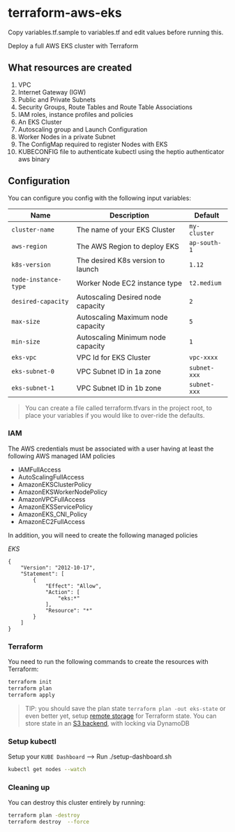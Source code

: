 # terraform-aws-eks

Copy variables.tf.sample to variables.tf and edit values before running this.

Deploy a full AWS EKS cluster with Terraform

## What resources are created

1. VPC
2. Internet Gateway (IGW)
3. Public and Private Subnets
4. Security Groups, Route Tables and Route Table Associations
5. IAM roles, instance profiles and policies
6. An EKS Cluster
7. Autoscaling group and Launch Configuration
8. Worker Nodes in a private Subnet
9. The ConfigMap required to register Nodes with EKS
10. KUBECONFIG file to authenticate kubectl using the heptio authenticator aws binary

## Configuration

You can configure you config with the following input variables:

| Name                 | Description                       | Default       |
|----------------------|-----------------------------------|---------------|
| `cluster-name`       | The name of your EKS Cluster      | `my-cluster`  |
| `aws-region`         | The AWS Region to deploy EKS      | `ap-south-1`  |
| `k8s-version`        | The desired K8s version to launch | `1.12`        |
| `node-instance-type` | Worker Node EC2 instance type     | `t2.medium`   |
| `desired-capacity`   | Autoscaling Desired node capacity | `2`           |
| `max-size`           | Autoscaling Maximum node capacity | `5`           |
| `min-size`           | Autoscaling Minimum node capacity | `1`           |
| `eks-vpc`            | VPC Id for EKS Cluster            | `vpc-xxxx`    |
| `eks-subnet-0`       | VPC Subnet ID in 1a zone          | `subnet-xxx`  |
| `eks-subnet-1`       | VPC Subnet ID in 1b zone          | `subnet-xxx`  |



> You can create a file called terraform.tfvars in the project root, to place your variables if you would like to over-ride the defaults.

### IAM

The AWS credentials must be associated with a user having at least the following AWS managed IAM policies

* IAMFullAccess
* AutoScalingFullAccess
* AmazonEKSClusterPolicy
* AmazonEKSWorkerNodePolicy
* AmazonVPCFullAccess
* AmazonEKSServicePolicy
* AmazonEKS_CNI_Policy
* AmazonEC2FullAccess

In addition, you will need to create the following managed policies

*EKS*

```
{
    "Version": "2012-10-17",
    "Statement": [
        {
            "Effect": "Allow",
            "Action": [
                "eks:*"
            ],
            "Resource": "*"
        }
    ]
}
```

### Terraform

You need to run the following commands to create the resources with Terraform:

```bash
terraform init
terraform plan
terraform apply
```

> TIP: you should save the plan state `terraform plan -out eks-state` or even better yet, setup [remote storage](https://www.terraform.io/docs/state/remote.html) for Terraform state. You can store state in an [S3 backend](https://www.terraform.io/docs/backends/types/s3.html), with locking via DynamoDB

### Setup kubectl

Setup your `KUBE Dashboard` --> Run ./setup-dashboard.sh

```bash
kubectl get nodes --watch
```

### Cleaning up

You can destroy this cluster entirely by running:

```bash
terraform plan -destroy
terraform destroy  --force
```
